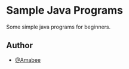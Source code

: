 
# Sample Java Programs

Some simple java programs for beginners.

## Author

- [@Amabee](https://github.com/amabee)

